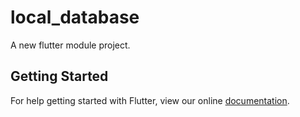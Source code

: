 # local_database

A new flutter module project.

## Getting Started

For help getting started with Flutter, view our online
[documentation](https://flutter.dev/).
